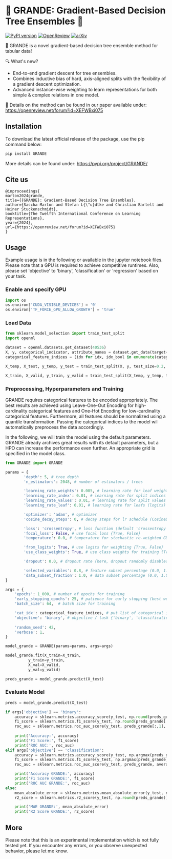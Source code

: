 # 🌳 GRANDE: Gradient-Based Decision Tree Ensembles 🌳

[![PyPI version](https://img.shields.io/pypi/v/GRANDE)](https://pypi.org/project/GRANDE/) [![OpenReview](https://img.shields.io/badge/OpenReview-XEFWBxi075-blue)](https://openreview.net/forum?id=XEFWBxi075) [![arXiv](https://img.shields.io/badge/arXiv-2309.17130-b31b1b.svg)](https://arxiv.org/abs/2309.17130)

🌳 GRANDE is a novel gradient-based decision tree ensemble method for tabular data!

🔍 What's new?
- End-to-end gradient descent for tree ensembles.
- Combines inductive bias of hard, axis-aligned splits with the flexibility of a gradient descent optimization.
- Advanced instance-wise weighting to learn representations for both simple & complex relations in one model.

📝 Details on the method can be found in our paper available under: https://openreview.net/forum?id=XEFWBxi075

## Installation
To download the latest official release of the package, use the pip command below:
```bash
pip install GRANDE
```
More details can be found under: https://pypi.org/project/GRANDE/

## Cite us

```
@inproceedings{
marton2024grande,
title={{GRANDE}: Gradient-Based Decision Tree Ensembles},
author={Sascha Marton and Stefan L{\"u}dtke and Christian Bartelt and Heiner Stuckenschmidt},
booktitle={The Twelfth International Conference on Learning Representations},
year={2024},
url={https://openreview.net/forum?id=XEFWBxi075}
}
```


## Usage
Example usage is in the following or available in the jupyter notebook files. Please note that a GPU is required to achieve competitive runtimes. Also, please set 'objective' to 'binary', 'classification' or 'regression' based on your task.

### Enable and specify GPU
```python
import os
os.environ['CUDA_VISIBLE_DEVICES'] = '0'
os.environ['TF_FORCE_GPU_ALLOW_GROWTH'] = 'true'
```

### Load Data
```python
from sklearn.model_selection import train_test_split
import openml

dataset = openml.datasets.get_dataset(40536)
X, y, categorical_indicator, attribute_names = dataset.get_data(target=dataset.default_target_attribute)
categorical_feature_indices = [idx for idx, idx_bool in enumerate(categorical_indicator) if idx_bool]

X_temp, X_test, y_temp, y_test = train_test_split(X, y, test_size=0.2, random_state=42)

X_train, X_valid, y_train, y_valid = train_test_split(X_temp, y_temp, test_size=0.2, random_state=42)
```

### Preprocessing, Hyperparameters and Training 
GRANDE requires categorical features to be encoded appropriately. The best results are achieved using Leave-One-Out Encoding for high-cardinality categorical features and One-Hot Encoding for low-cardinality categorical features. Furthermore, all features should be normalized using a quantile transformation. Passing the categorical indices to the model wil automatically preprocess the data accordingly.

In the following, we will train the model using the default parameters. GRANDE already archives great results with its default parameters, but a HPO can increase the performance even further. An appropriate grid is specified in the model class.

```python
from GRANDE import GRANDE

params = {
        'depth': 5, # tree depth
        'n_estimators': 2048, # number of estimators / trees

        'learning_rate_weights': 0.005, # learning rate for leaf weights
        'learning_rate_index': 0.01, # learning rate for split indices
        'learning_rate_values': 0.01, # learning rate for split values
        'learning_rate_leaf': 0.01, # learning rate for leafs (logits)

        'optimizer': 'adam', # optimizer
        'cosine_decay_steps': 0, # decay steps for lr schedule (CosineDecayRestarts)

        'loss': 'crossentropy', # loss function (default 'crossentropy' for binary & multi-class classification and 'mse' for regression)
        'focal_loss': False, # use focal loss {True, False}
        'temperature': 0.0, # temperature for stochastic re-weighted GD (0.0, 1.0)

        'from_logits': True, # use logits for weighting {True, False}
        'use_class_weights': True, # use class weights for training {True, False}

        'dropout': 0.0, # dropout rate (here, dropout randomly disables individual estimators of the ensemble during training)

        'selected_variables': 0.8, # feature subset percentage (0.0, 1.0)
        'data_subset_fraction': 1.0, # data subset percentage (0.0, 1.0)
}

args = {
    'epochs': 1_000, # number of epochs for training
    'early_stopping_epochs': 25, # patience for early stopping (best weights are restored)
    'batch_size': 64,  # batch size for training

    'cat_idx': categorical_feature_indices, # put list of categorical indices
    'objective': 'binary', # objective / task {'binary', 'classification', 'regression'}
    
    'random_seed': 42,
    'verbose': 1,       
}

model_grande = GRANDE(params=params, args=args)

model_grande.fit(X_train=X_train,
          y_train=y_train,
          X_val=X_valid,
          y_val=y_valid)

preds_grande = model_grande.predict(X_test)

```

### Evaluate Model

```python
preds = model_grande.predict(X_test)

if args['objective'] == 'binary':
    accuracy = sklearn.metrics.accuracy_score(y_test, np.round(preds_grande[:,1]))
    f1_score = sklearn.metrics.f1_score(y_test, np.round(preds_grande[:,1]), average='macro')
    roc_auc = sklearn.metrics.roc_auc_score(y_test, preds_grande[:,1], average='macro')
    
    print('Accuracy:', accuracy)
    print('F1 Score:', f1_score)
    print('ROC AUC:', roc_auc)
elif args['objective'] == 'classification':
    accuracy = sklearn.metrics.accuracy_score(y_test, np.argmax(preds_grande, axis=1))
    f1_score = sklearn.metrics.f1_score(y_test, np.argmax(preds_grande, axis=1), average='macro')
    roc_auc = sklearn.metrics.roc_auc_score(y_test, preds_grande, average='macro', multi_class='ovo', labels=[i for i in range(preds_grande.shape[1])])

    print('Accuracy GRANDE:', accuracy)
    print('F1 Score GRANDE:', f1_score)
    print('ROC AUC GRANDE:', roc_auc)
else:
    mean_absolute_error = sklearn.metrics.mean_absolute_error(y_test, np.round(preds_grande))
    r2_score = sklearn.metrics.r2_score(y_test, np.round(preds_grande))

    print('MAE GRANDE:', mean_absolute_error)
    print('R2 Score GRANDE:', r2_score)
```

## More

Please note that this is an experimental implementation which is not fully tested yet. If you encounter any errors, or you observe unexpected behavior, please let me know.
